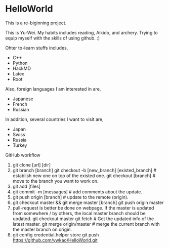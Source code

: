 # HelloWorld
This is a re-biginning project.

This is Yu-Wei. My habits includes reading, Aikido, and archery.
Trying to equip myself with the skills of using github. :)

Ohter to-learn stuffs includes,
- C++
- Python
- HackMD
- Latex
- Root

Also, foreign languages I am interested in are,
- Japanese
- French
- Russian

In addition, several countries I want to visit are,
- Japan
- Swiss
- Russia
- Turkey

GitHub workflow
1) git clone [url] [dir]
2) git branch [branch]
   git checkout -b [new_branch] [existed_branch]        # establish new one on top of the existed one.
   git checkout [branch]                                # move to the branch you want to work on.
3) git add [files]
4) git commit -m [messages]                             # add comments about the update.
5) git push origin [branch]                             # update to the remote (origin).
6) git checkout master && git merge master [branch]
   git push origin master
7) pull-request is better be done on webpage.
   If the master is updated from somewhere / by others,
   the local master branch should be updated.
   git checkout master
   git fetch                                            # Get the updated info of the latest master.
   git merge origin/master                              # merge the current branch with the master branch on origin.
8) git config credential.helper store
   git push https://github.com/ywkao/HelloWorld.git
